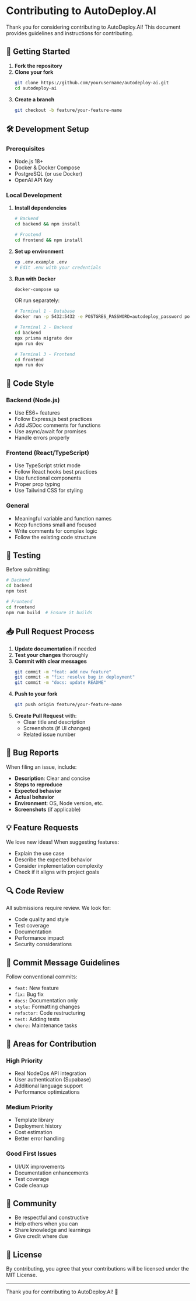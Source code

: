 # Contributing to AutoDeploy.AI

Thank you for considering contributing to AutoDeploy.AI! This document provides guidelines and instructions for contributing.

## 🚀 Getting Started

1. **Fork the repository**
2. **Clone your fork**
   ```bash
   git clone https://github.com/yourusername/autodeploy-ai.git
   cd autodeploy-ai
   ```
3. **Create a branch**
   ```bash
   git checkout -b feature/your-feature-name
   ```

## 🛠️ Development Setup

### Prerequisites
- Node.js 18+
- Docker & Docker Compose
- PostgreSQL (or use Docker)
- OpenAI API Key

### Local Development

1. **Install dependencies**
   ```bash
   # Backend
   cd backend && npm install
   
   # Frontend
   cd frontend && npm install
   ```

2. **Set up environment**
   ```bash
   cp .env.example .env
   # Edit .env with your credentials
   ```

3. **Run with Docker**
   ```bash
   docker-compose up
   ```

   OR run separately:
   ```bash
   # Terminal 1 - Database
   docker run -p 5432:5432 -e POSTGRES_PASSWORD=autodeploy_password postgres:15-alpine
   
   # Terminal 2 - Backend
   cd backend
   npx prisma migrate dev
   npm run dev
   
   # Terminal 3 - Frontend
   cd frontend
   npm run dev
   ```

## 📝 Code Style

### Backend (Node.js)
- Use ES6+ features
- Follow Express.js best practices
- Add JSDoc comments for functions
- Use async/await for promises
- Handle errors properly

### Frontend (React/TypeScript)
- Use TypeScript strict mode
- Follow React hooks best practices
- Use functional components
- Proper prop typing
- Use Tailwind CSS for styling

### General
- Meaningful variable and function names
- Keep functions small and focused
- Write comments for complex logic
- Follow the existing code structure

## 🧪 Testing

Before submitting:
```bash
# Backend
cd backend
npm test

# Frontend
cd frontend
npm run build  # Ensure it builds
```

## 📥 Pull Request Process

1. **Update documentation** if needed
2. **Test your changes** thoroughly
3. **Commit with clear messages**
   ```bash
   git commit -m "feat: add new feature"
   git commit -m "fix: resolve bug in deployment"
   git commit -m "docs: update README"
   ```
4. **Push to your fork**
   ```bash
   git push origin feature/your-feature-name
   ```
5. **Create Pull Request** with:
   - Clear title and description
   - Screenshots (if UI changes)
   - Related issue number

## 🐛 Bug Reports

When filing an issue, include:
- **Description**: Clear and concise
- **Steps to reproduce**
- **Expected behavior**
- **Actual behavior**
- **Environment**: OS, Node version, etc.
- **Screenshots** (if applicable)

## 💡 Feature Requests

We love new ideas! When suggesting features:
- Explain the use case
- Describe the expected behavior
- Consider implementation complexity
- Check if it aligns with project goals

## 🔍 Code Review

All submissions require review. We look for:
- Code quality and style
- Test coverage
- Documentation
- Performance impact
- Security considerations

## 📜 Commit Message Guidelines

Follow conventional commits:
- `feat:` New feature
- `fix:` Bug fix
- `docs:` Documentation only
- `style:` Formatting changes
- `refactor:` Code restructuring
- `test:` Adding tests
- `chore:` Maintenance tasks

## 🎯 Areas for Contribution

### High Priority
- Real NodeOps API integration
- User authentication (Supabase)
- Additional language support
- Performance optimizations

### Medium Priority
- Template library
- Deployment history
- Cost estimation
- Better error handling

### Good First Issues
- UI/UX improvements
- Documentation enhancements
- Test coverage
- Code cleanup

## 🤝 Community

- Be respectful and constructive
- Help others when you can
- Share knowledge and learnings
- Give credit where due

## 📄 License

By contributing, you agree that your contributions will be licensed under the MIT License.

---

Thank you for contributing to AutoDeploy.AI! 🚀





